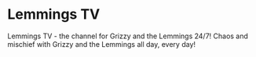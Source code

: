 # Lemmings TV
Lemmings TV - the channel for Grizzy and the Lemmings 24/7! Chaos and mischief with Grizzy and the Lemmings all day, every day!
